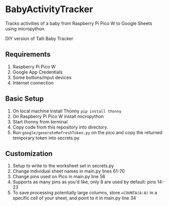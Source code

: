# BabyActivityTracker
 Tracks activities of a baby from Raspberry Pi Pico W to Google Sheets using micropython.
 
 DIY version of Talli Baby Tracker


## Requirements
1. Raspberry Pi Pico W
2. Google App Credentials
3. Some buttons/input devices
4. Internet connection


## Basic Setup
1. On local machine install Thonny `pip install thonny`
2. On Raspberry Pi Pico W install micropython
3. Start thonny from terminal
4. Copy code from this repository into directory.
5. Run `google/generateRefreshToken.py` on the pico and copy the returned temporary token into secrets.py


## Customization
1. Setup to write to the worksheet set in secrets.py
2. Change individual sheet names in main.py lines 61-70
3. Change pins used on Pico in main.py line 56
4. Supports as many pins as you'd like, only 8 are used by default: pins 14-23
5. To save processing potentially large columns, store `=COUNTA(A:A)` in a specific cell of your sheet, and point to it in main.py line 34
